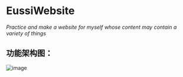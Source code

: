 # EussiWebsite

*Practice and make a website for myself whose content may contain a variety of things*

## 功能架构图：
![image](https://github.com/eussi/EussiWebsite/blob/master/design_doc/%E6%95%B4%E4%BD%93%E5%8A%9F%E8%83%BD%E6%9E%B6%E6%9E%84%E5%9B%BE.PNG)
